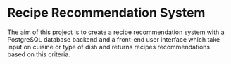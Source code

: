 # Recipe Recommendation System

The aim of this project is to create a recipe recommendation system with a PostgreSQL database backend and a front-end user interface which take input on cuisine or type of dish and returns recipes recommendations based on this criteria.